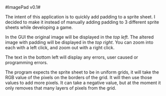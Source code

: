 #ImagePad v0.1#

The intent of this application is to quickly add padding to a sprite sheet. I decided to make it instead of manually adding padding to 3 different sprite sheets while developing a game.

In the GUI the original image will be displayed in the *top left*. The altered image with padding will be displayed in the *top right*. You can zoom into each with a left click, and zoom out with a right click.

The text in the bottom left will display any errors, user caused or programming errors.

The program expects the sprite sheet to be in uniform grids, it will take the RGB value of the pixels on the borders of the grid. It will then use those values to add more pixels. It can take a negative value, but at the moment it only removes that many layers of pixels from the grid.
